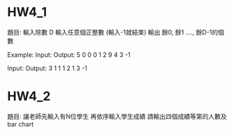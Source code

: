 # HW4_1
題目:
輸入除數 D
輸入任意個正整數 (輸入-1就結束)
輸出 餘0, 餘1 ...., 餘D-1的個數

Example:
Input:      Output:
5           0 0 0 1 2
9
4
3
-1

Input:      Output:
3           1 1 1
2
1
3
-1

# HW4_2
題目:
讓老師先輸入有N位學生
再依序輸入學生成績
請輸出四個成績等第的人數及bar chart